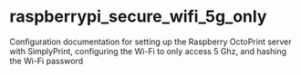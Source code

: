 # raspberrypi_secure_wifi_5g_only
Configuration documentation for setting up the Raspberry OctoPrint server with SimplyPrint, configuring the Wi-Fi to only access 5 Ghz, and hashing the Wi-Fi password
